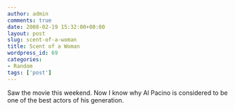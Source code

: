 ```yaml
---
author: admin
comments: true
date: 2008-02-19 15:32:00+00:00
layout: post
slug: scent-of-a-woman
title: Scent of a Woman
wordpress_id: 69
categories:
- Random
tags: ['post']
---
```


Saw the movie this weekend. Now I know why Al Pacino is considered to be one of the best actors of his generation.
